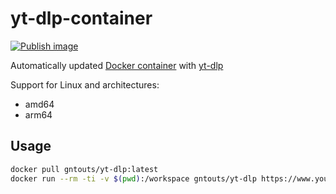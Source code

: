 # yt-dlp-container

[![Publish image](https://github.com/gntouts/yt-dlp-container/actions/workflows/push.yml/badge.svg)](https://github.com/gntouts/yt-dlp-container/actions/workflows/push.yml)

Automatically updated [Docker container](https://hub.docker.com/repository/docker/gntouts/yt-dlp) with [yt-dlp](https://github.com/yt-dlp/yt-dlp/)

Support for Linux and architectures:

- amd64
- arm64

## Usage

```bash
docker pull gntouts/yt-dlp:latest
docker run --rm -ti -v $(pwd):/workspace gntouts/yt-dlp https://www.youtube.com/watch?v=2xx_2XNxxfA
```